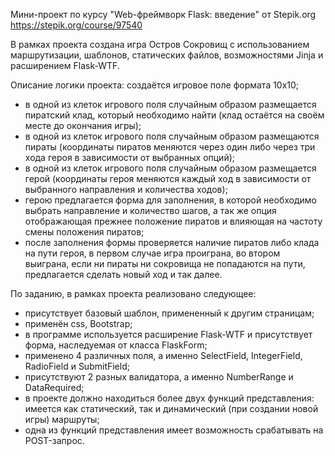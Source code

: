 Мини-проект по курсу "Web-фреймворк Flask: введение" от Stepik.org https://stepik.org/course/97540

В рамках проекта создана игра Остров Сокровищ с использованием маршрутизации, шаблонов, статических файлов, возможностями Jinja и расширением Flask-WTF.

Описание логики проекта:
создаётся игровое поле формата 10х10;
- в одной из клеток игрового поля случайным образом размещается пиратский клад, который необходимо найти (клад остаётся на своём месте до окончания игры);
- в одной из клеток игрового поля случайным образом размещаются пираты (координаты пиратов меняются через один либо через три хода героя в зависимости от выбранных опций);
- в одной из клеток игрового поля случайным образом размещается герой (координаты героя меняются каждый ход в зависимости от выбранного направления и количества ходов);
- герою предлагается форма для заполнения, в которой необходимо выбрать направление и количество шагов, а так же опция отображающая прежнее положение пиратов и влияющая на частоту смены положения пиратов;
- после заполнения формы проверяется наличие пиратов либо клада на пути героя, в первом случае игра проиграна, во втором выиграна, если ни пираты ни сокровища не попадаются на пути, предлагается сделать новый ход и так далее.

По заданию, в рамках проекта реализовано следующее:
- присутствует базовый шаблон, примененный к другим страницам;
- применён css, Bootstrap;
- в программе используется расширение Flask-WTF и присутствует форма, наследуемая от класса FlaskForm;
- применено 4 различных поля, а именно SelectField, IntegerField, RadioField и SubmitField;
- присутствуют 2 разных валидатора, а именно NumberRange и DataRequired;
- в проекте должно находиться более двух функций представления: имеется как статический, так и динамический (при создании новой игры) маршруты;
- одна из функций представления имеет возможность срабатывать на POST-запрос.
